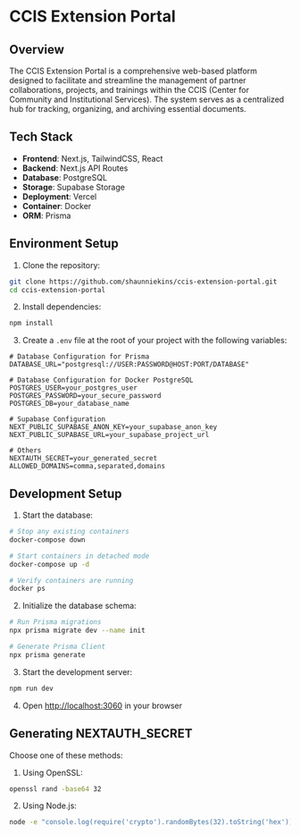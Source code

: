 # CCIS Extension Portal

## Overview

The CCIS Extension Portal is a comprehensive web-based platform designed to facilitate and streamline the management of partner collaborations, projects, and trainings within the CCIS (Center for Community and Institutional Services). The system serves as a centralized hub for tracking, organizing, and archiving essential documents.

## Tech Stack

- **Frontend**: Next.js, TailwindCSS, React
- **Backend**: Next.js API Routes
- **Database**: PostgreSQL<!-- - **Authentication**: Supabase Auth -->
- **Storage**: Supabase Storage
- **Deployment**: Vercel
- **Container**: Docker
- **ORM**: Prisma

## Environment Setup

1. Clone the repository:

```bash
git clone https://github.com/shaunniekins/ccis-extension-portal.git
cd ccis-extension-portal
```

2. Install dependencies:

```bash
npm install
```

3. Create a `.env` file at the root of your project with the following variables:

```env
# Database Configuration for Prisma
DATABASE_URL="postgresql://USER:PASSWORD@HOST:PORT/DATABASE"

# Database Configuration for Docker PostgreSQL
POSTGRES_USER=your_postgres_user
POSTGRES_PASSWORD=your_secure_password
POSTGRES_DB=your_database_name

# Supabase Configuration
NEXT_PUBLIC_SUPABASE_ANON_KEY=your_supabase_anon_key
NEXT_PUBLIC_SUPABASE_URL=your_supabase_project_url

# Others
NEXTAUTH_SECRET=your_generated_secret
ALLOWED_DOMAINS=comma,separated,domains
```

## Development Setup

1. Start the database:

```bash
# Stop any existing containers
docker-compose down

# Start containers in detached mode
docker-compose up -d

# Verify containers are running
docker ps
```

2. Initialize the database schema:

```bash
# Run Prisma migrations
npx prisma migrate dev --name init

# Generate Prisma Client
npx prisma generate
```

3. Start the development server:

```bash
npm run dev
```

4. Open [http://localhost:3060](http://localhost:3060) in your browser

## Generating NEXTAUTH_SECRET

Choose one of these methods:

1. Using OpenSSL:

```bash
openssl rand -base64 32
```

2. Using Node.js:

```bash
node -e "console.log(require('crypto').randomBytes(32).toString('hex'))"
```
